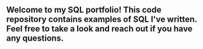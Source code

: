 ## Welcome to my SQL portfolio! This code repository contains examples of SQL I've written. Feel free to take a look and reach out if you have any questions.
